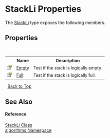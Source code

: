 # StackLi Properties
 

The <a href="f50a879f-1078-f436-0dc0-060e73da3c39">StackLi</a> type exposes the following members.


## Properties
&nbsp;<table><tr><th></th><th>Name</th><th>Description</th></tr><tr><td>![Public property](media/pubproperty.gif "Public property")</td><td><a href="0fc30aca-9cb7-d6b4-21ee-8d23bff7471b">Empty</a></td><td>
Test if the stack is logically empty.</td></tr><tr><td>![Public property](media/pubproperty.gif "Public property")</td><td><a href="e0e0d746-ceed-a265-e645-d199d8e723b1">Full</a></td><td>
Test if the stack is logically full.</td></tr></table>&nbsp;
<a href="#stackli-properties">Back to Top</a>

## See Also


#### Reference
<a href="f50a879f-1078-f436-0dc0-060e73da3c39">StackLi Class</a><br /><a href="82f88b43-fdc9-bc99-9558-75fce96d448f">algorithms Namespace</a><br />